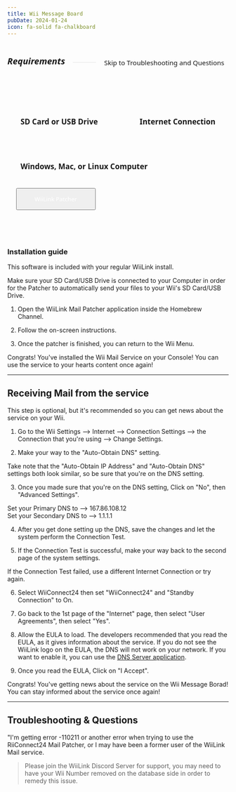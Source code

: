 ```yaml
---
title: Wii Message Board
pubDate: 2024-01-24
icon: fa-solid fa-chalkboard
---
```


<div style="display: flex; gap:8px; align-items: center;">
  <h5 style="font-family: system-ui; font-size:20px;">Requirements</h5>
  <hr style="flex-grow: 1; border: none; opacity:0.1; border-top: 2px solid var(--color); margin-left: 10px">
  <a href="#troubleshooting-questions" style="text-decoration:none;">
  <div style="font-family:system-ui; font-size:15px; padding:5px 10px; border-radius:80px; border:2px solid var(--border-color); background-color: var(--bg-color-tertiary);">Skip to Troubleshooting and Questions</div>
  </a>
</div>
<div style="display:flex; gap:13px; margin-top:10px;background-color:var(--bg-color-tertiary); border:2px solid var(--border-color); align-items:center; justify-content:space-between; padding:35px 20px 30px 20px; border-radius:12px; flex-wrap:wrap; position:relative;"><h4 style="font-size:17px; font-family:system-ui; padding:10px; border:0px solid #00000060; border-radius:8px;"><i class="fa-solid fa-sd-card"></i> SD Card or USB Drive</h4> <h4 style="font-size:17px; font-family:system-ui; padding:10px; border:0px solid #00000060; border-radius:8px;"><i class="fa-solid fa-globe"></i> Internet Connection</h4> <h4 style="font-size:17px; font-family:system-ui; padding:10px; border:0px solid #00000060; border-radius:8px;"><i class="fa-solid fa-desktop"></i> Windows, Mac, or Linux Computer</h4><div style="height:40px; border-radius:8px;  position:relative;">
<a href="https://github.com/WiiLink24/WiiLink24-Patcher/releases"><button type="button" style="height:50px; padding-left:40px; padding-right:40px; color:white !important; transform:translate(0, -8px); font-family:system-ui;" class="btn1 btn btn-success"><i class="fa-solid fa-download"></i> WiiLink Patcher</button></a>
</div></div>
</br>
</br>

### Installation guide

<l class="notice info fullwidth">This software is included with your regular WiiLink install.</l>

<l class="notice generic fullwidth">Make sure your SD Card/USB Drive is connected to your Computer in order for the Patcher to automatically send your files to your Wii's SD Card/USB Drive.</l>

1. Open the WiiLink Mail Patcher application inside the Homebrew Channel.

2. Follow the on-screen instructions.

3. Once the patcher is finished, you can return to the Wii Menu.

<l class="notice success fullwidth">Congrats! You've installed the Wii Mail Service on your Console! You can use the service to your hearts content once again!</l>
___

## Receiving Mail from the service

<l class="notice info fullwidth">This step is optional, but it's recommended so you can get news about the service on your Wii. </l>

1. Go to the Wii Settings --> Internet --> Connection Settings --> the Connection that you're using --> Change Settings.

2. Make your way to the "Auto-Obtain DNS" setting.

<l class="notice info fullwidth">Take note that the "Auto-Obtain IP Address" and "Auto-Obtain DNS" settings both look similar, so be sure that you're on the DNS setting.</l>

3. Once you made sure that you're on the DNS setting, Click on "No", then "Advanced Settings".

Set your Primary DNS to --> 167.86.108.12 <br>
Set your Secondary DNS to --> 1.1.1.1

4. After you get done setting up the DNS, save the changes and let the system perform the Connection Test.

5. If the Connection Test is successful, make your way back to the second page of the system settings.

<l class="notice generic fullwidth">If the Connection Test failed, use a different Internet Connection or try again.</l>

6. Select WiiConnect24 then set "WiiConnect24" and "Standby Connection" to On.

7. Go back to the 1st page of the "Internet" page, then select "User Agreements", then select "Yes".

8. Allow the EULA to load. The developers recommended that you read the EULA, as it gives information about the service. If you do not see the WiiLink logo on the EULA, the DNS will not work on your network. If you want to enable it, you can use the <a href="https://github.com/RiiConnect24/DNS-Server">DNS Server application</a>.

9. Once you read the EULA, Click on "I Accept".

<l class="notice success fullwidth">Congrats! You've getting news about the service on the Wii Message Borad! You can stay informed about the service once again!</l>
___
<i id="troubleshooting-questions"></i>

## Troubleshooting & Questions

"I'm getting error -110211 or another error when trying to use the RiiConnect24 Mail Patcher, or I may have been a former user of the WiiLink Mail service.
> Please join the WiiLink Discord Server for support, you may need to have your Wii Number removed on the database side in order to remedy this issue.